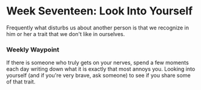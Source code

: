 #  Week Seventeen: Look Into Yourself

Frequently what disturbs us about another person is that we recognize in him or her
a trait that we don't like in ourselves.

### Weekly Waypoint
If there is someone who truly gets on your nerves, spend a few moments each day
writing down what it is exactly that most annoys you. Looking into yourself (and if
you're very brave, ask someone) to see if you share some of that trait.

